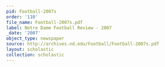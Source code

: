```yaml
---
pid: Football-2007s
order: '110'
file_name: Football-2007s.pdf
label: Notre Dame Football Review - 2007
_date: '2007'
object_type: newspaper
source: http://archives.nd.edu/Football/Football-2007s.pdf
layout: scholastic
collection: scholastic
---
```

